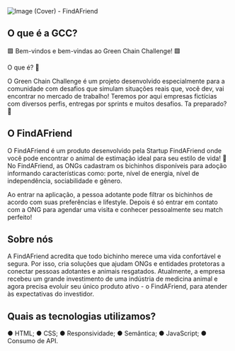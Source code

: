 <img src="https://media.discordapp.net/attachments/718584686968045639/1086417362871394465/Capa.png?width=704&height=494" alt="Image (Cover) - FindAFriend "/>

## O que é a GCC?
🟩 Bem-vindos e bem-vindas ao Green Chain Challenge! 🟩

O que é? 🤔

O Green Chain Challenge é um projeto desenvolvido especialmente para a comunidade com desafios que simulam situações reais que, você dev, vai encontrar no mercado de trabalho!
Teremos por aqui empresas fictícias com diversos perfis, entregas por sprints e muitos desafios. Ta preparado? 👀

## O FindAFriend

O FindAFriend é um produto desenvolvido pela Startup FindAFriend onde você pode encontrar o animal de estimação ideal para seu estilo de vida! 🐶
No FindAFriend, as ONGs cadastram os bichinhos disponíveis para adoção informando características como: porte, nível de energia, nível de independência, sociabilidade e gênero.

Ao entrar na aplicação, a pessoa adotante pode filtrar os bichinhos de acordo com suas preferências e lifestyle.
Depois é só entrar em contato com a ONG para agendar uma visita e conhecer pessoalmente seu match perfeito!

## Sobre nós

A FindAFriend acredita que todo bichinho merece uma vida confortável e segura. Por isso, cria soluções que ajudam ONGs e entidades protetoras a conectar pessoas adotantes e animais resgatados. Atualmente, a empresa recebeu um grande investimento de uma indústria de medicina animal e agora precisa evoluir seu único produto ativo - o FindAFriend, para atender às expectativas do investidor.

## Quais as tecnologias utilizamos?

● HTML;
● CSS;
● Responsividade;
● Semântica;
● JavaScript;
● Consumo de API.

